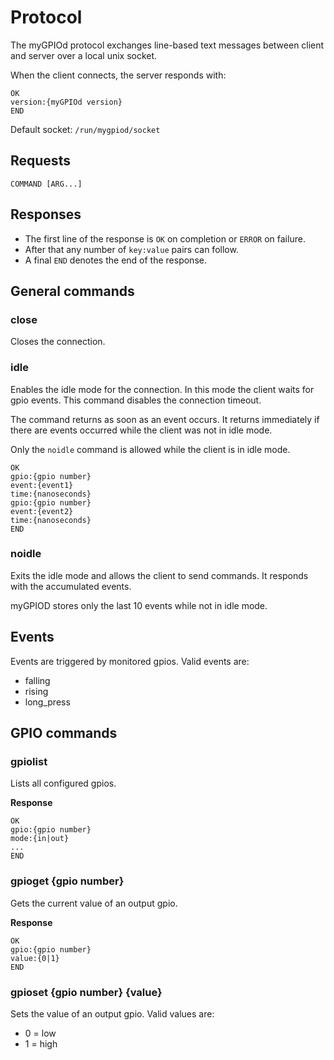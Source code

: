 # Protocol

The myGPIOd protocol exchanges line-based text messages between client and server over a local unix socket.

When the client connects, the server responds with:

```
OK
version:{myGPIOd version}
END
```

Default socket: `/run/mygpiod/socket`

## Requests

```
COMMAND [ARG...]
```

## Responses

- The first line of the response is `OK` on completion or `ERROR` on failure.
- After that any number of `key:value` pairs can follow.
- A final `END` denotes the end of the response.

## General commands

### close

Closes the connection.

### idle

Enables the idle mode for the connection. In this mode the client waits for gpio events. This command disables the connection timeout.

The command returns as soon as an event occurs. It returns immediately if there are events occurred while the client was not in idle mode.

Only the `noidle` command is allowed while the client is in idle mode.

```
OK
gpio:{gpio number}
event:{event1}
time:{nanoseconds}
gpio:{gpio number}
event:{event2}
time:{nanoseconds}
END
```

### noidle

Exits the idle mode and allows the client to send commands. It responds with the accumulated events.

myGPIOD stores only the last 10 events while not in idle mode.

## Events

Events are triggered by monitored gpios. Valid events are:

- falling
- rising
- long_press

## GPIO commands

### gpiolist

Lists all configured gpios.

**Response**

```
OK
gpio:{gpio number}
mode:{in|out}
...
END
```

### gpioget {gpio number}

Gets the current value of an output gpio.

**Response**

```
OK
gpio:{gpio number}
value:{0|1}
END
```

### gpioset {gpio number} {value}

Sets the value of an output gpio. Valid values are:

- 0 = low
- 1 = high
